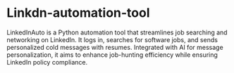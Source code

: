 # Linkdn-automation-tool
LinkedInAuto is a Python automation tool that streamlines job searching and networking on LinkedIn. It logs in, searches for software jobs, and sends personalized cold messages with resumes. Integrated with AI for message personalization, it aims to enhance job-hunting efficiency while ensuring LinkedIn policy compliance.
